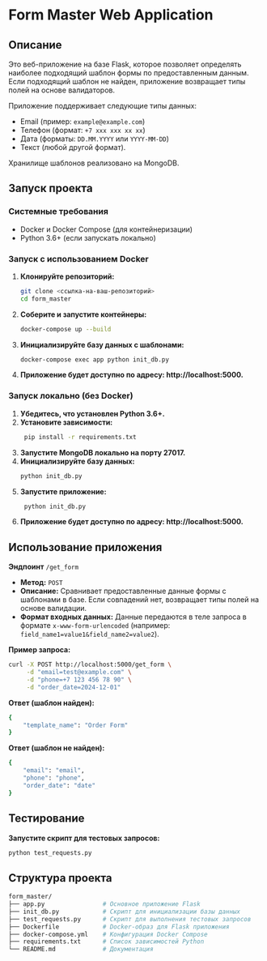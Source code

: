 # Form Master Web Application

## Описание
Это веб-приложение на базе Flask, которое позволяет определять наиболее подходящий шаблон формы по предоставленным данным. 
Если подходящий шаблон не найден, приложение возвращает типы полей на основе валидаторов.

Приложение поддерживает следующие типы данных:

- Email (пример: `example@example.com`)
- Телефон (формат: `+7 xxx xxx xx xx`)
- Дата (форматы: `DD.MM.YYYY` или `YYYY-MM-DD`)
- Текст (любой другой формат).

Хранилище шаблонов реализовано на MongoDB.

## Запуск проекта

### Системные требования
- Docker и Docker Compose (для контейнеризации)
- Python 3.6+ (если запускать локально)

### Запуск с использованием Docker
1. **Клонируйте репозиторий:**
    ```bash
    git clone <ссылка-на-ваш-репозиторий>
    cd form_master
    ```
2. **Соберите и запустите контейнеры:**
    ```bash
    docker-compose up --build
    ```
3. **Инициализируйте базу данных с шаблонами:**
    ```bash
    docker-compose exec app python init_db.py
    ```    
4. **Приложение будет доступно по адресу: http://localhost:5000.**

### Запуск локально (без Docker)
1. **Убедитесь, что установлен Python 3.6+.**
2. **Установите зависимости:**
   ```bash
    pip install -r requirements.txt
    ```
3. **Запустите MongoDB локально на порту 27017.**
4. **Инициализируйте базу данных:**
    ```bash    
    python init_db.py
    ```
5. **Запустите приложение:**
   ```bash
    python init_db.py
    ```
6. **Приложение будет доступно по адресу: http://localhost:5000.**


## Использование приложения

**Эндпоинт** `/get_form`
- **Метод:** `POST`
- **Описание:** Сравнивает предоставленные данные формы с шаблонами в базе. Если совпадений нет, возвращает типы полей 
  на основе валидации.
- **Формат входных данных:** Данные передаются в теле запроса в формате `x-www-form-urlencoded` 
  (например: `field_name1=value1&field_name2=value2`).

**Пример запроса:**
```bash
curl -X POST http://localhost:5000/get_form \
     -d "email=test@example.com" \
     -d "phone=+7 123 456 78 90" \
     -d "order_date=2024-12-01"
```

**Ответ (шаблон найден):**
```bash
{
    "template_name": "Order Form"
}
```

**Ответ (шаблон не найден):**
```bash
{
    "email": "email",
    "phone": "phone",
    "order_date": "date"
}
```

## Тестирование
**Запустите скрипт для тестовых запросов:**
```bash
python test_requests.py
```

## Структура проекта
```bash
form_master/
├── app.py                # Основное приложение Flask
├── init_db.py            # Скрипт для инициализации базы данных
├── test_requests.py      # Скрипт для выполнения тестовых запросов
├── Dockerfile            # Docker-образ для Flask приложения
├── docker-compose.yml    # Конфигурация Docker Compose
├── requirements.txt      # Список зависимостей Python
└── README.md             # Документация

```